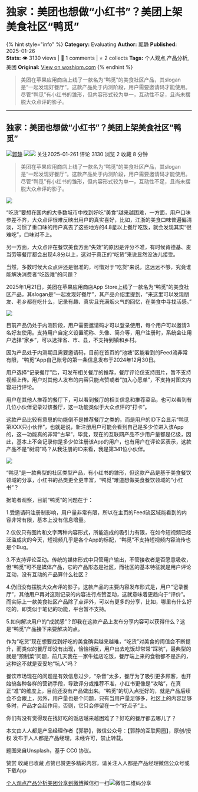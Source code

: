 # 独家：美团也想做“小红书”？美团上架美食社区“鸭觅”
{% hint style="info" %}
**Category:** Evaluating
**Author:** [郭静](https://www.woshipm.com/u/138560)
**Published:** 2025-01-26  
**Stats:** 👁️ 3130 views | 💬 1 comments | ⭐ 2 collects
**Tags:** 个人观点,产品分析,美团
**Original:** [View on woshipm.com](https://www.woshipm.com/evaluating/6174716.html)
{% endhint %}
> 美团在苹果应用商店上线了一款名为“鸭觅”的美食社区产品，其slogan是“一起发现好餐厅”。这款产品处于内测阶段，用户需要邀请码才能使用。尽管“鸭觅”有小红书的雏形，但内容形式较为单一，互动性不足，且尚未摆脱大众点评的影子。

---

## 独家：美团也想做“小红书”？美团上架美食社区“鸭觅”

[![](https://image.woshipm.com/wp-files/2016/12/37DFMO9nhXlutcl3ItzS.jpg!/both/72x72)](https://www.woshipm.com/u/138560)[郭静](https://www.woshipm.com/u/138560) ![](https://static.woshipm.com/tag/1121_1@2x.png)![](https://static.woshipm.com/tag/2105_1@2x.png) 关注2025-01-261 评论 3130 浏览 2 收藏 8 分钟

> 美团在苹果应用商店上线了一款名为“鸭觅”的美食社区产品，其slogan是“一起发现好餐厅”。这款产品处于内测阶段，用户需要邀请码才能使用。尽管“鸭觅”有小红书的雏形，但内容形式较为单一，互动性不足，且尚未摆脱大众点评的影子。

![](https://image.woshipm.com/2025/01/26/c4ab859c-dbeb-11ef-997a-00163e09d72f.png)

“吃货”要想在国内的大多数城市中找到好吃“美食”越来越困难，一方面，用户口味参差不齐，大众点评很难反映出用户的真实喜好，比如，江浙的美食口味普遍偏清淡，习惯了重口味的用户真去了这些地方的4.8星以上餐厅吃饭，就会发现其实“很难吃”，口味对不上。

另一方面，大众点评在餐饮美食方面“失效”的原因是评分不准，有时候肯德基、麦当劳等餐厅都会出现4.8分以上，这对于真正的“吃货”来说显然没法儿接受。

当然，多数时候大众点评还是很准的，可惜对于“吃货”来说，这远远不够，究竟谁能解决消费者“吃饭难”的问题？

2025年1月21日，美团在苹果应用商店App Store上线了一款名为“鸭觅”的美食社区产品，其slogan是“一起发现好餐厅”，其产品介绍里提到，“来这里可以发现朋友、老乡都在吃什么，记录有趣、真实且充满烟火气的回忆，在美食中寻找活感。”

![](https://image.woshipm.com/2025/01/24/ce3c026e-d9af-11ef-a79b-00163e09d72f.jpg)

目前产品仍处于内测阶段，用户需要邀请码才可以登录使用，每个用户可以邀请3名好友使用。支持用户自定义设置昵称、头像、简介等，用户注册时，系统会让用户选择“家乡”，可以选择省、市、县，不支持到镇和乡村。

因为产品处于内测期且需要邀请码，目前在首页的“池塘”区能看到的Feed流非常有限，“鸭觅”App自己账号的第一条信息发布于2024年12月30日。

用户选择“记录餐厅”后，可发布相关餐厅的推荐，餐厅评论仅支持图片，暂不支持视频上传。用户对其他人发布的内容只能点赞或者“加入心愿单”，不支持对图文内容进行评论。

用户在其他人推荐的餐厅下，可以看到餐厅的相关信息和推荐菜品，也可以看到有几位小伙伴记录过该餐厅，这一功能类似于大众点评的“打卡”。

这款产品比较有意思的功能倒不是推荐餐厅之类的，而是用户的ID下会显示“鸭觅第XXX只小伙伴”，也就是说，新注册用户可能会看到自己是多少位进入该App的，这一功能真的非常“古早”，毕竟，现在的互联网产品不少用户量都是亿级，因此，基本上不会记录你是多少位注册该App的用户，也有用户在评论区表示，这款产品不是“树洞”吗？从我注册的ID来看，我是第341位小伙伴。

![](https://image.woshipm.com/2025/01/24/d0e8162e-d9af-11ef-a79b-00163e09d72f.jpg)

“鸭觅”是一款典型的社区类型产品，有小红书的雏形，但这款产品是基于美食餐饮领域的分享，小红书的品类更全更丰富，“鸭觅”难道想做美食餐饮领域的“小红书”？

据笔者观察，目前“鸭觅”的问题在于：

1.受邀请码注册制影响，用户量非常有限，所以在主页的Feed流区域能看到的内容非常有限，基本上没有信息增量。

2.仅仅只有图片和文字两种内容形式，所能造成的吸引力有限，在如今短视频已经泛滥成灾的今天，短视频几乎是各个App的标配，“鸭觅”不支持短视频内容流传也是个Bug。

3.不支持评论互动。传统的媒体形式中只管用户输出，不管接收者是否愿意吸收，但“鸭觅”可不是媒体产品，它的产品形态是社区，而社区的基本特征就是用户评论互动，没有互动的产品算什么社区？

4.仍旧没有摆脱大众点评的影子。这款产品的主要内容发布形式是，用户“记录餐厅”，其他用户再对这则记录的内容进行点赞互动，这就意味着更趋向于“评价”。而实际上一款美食社区产品除了点评外，可以有更多的分享，比如，哪里有什么好吃的，即类似于笔记的功能，平台暂不支持。

5.如何解决用户的“成就感”？即我在这款产品上发布分享内容可以获得什么？这是“鸭觅”产品接下来要解决的点。

作为“吃货”现在想要找到好吃的美食确实越来越难，“吃货”对美食的阈值会不断提升，而类似的餐厅却没有出现，恰恰相反，用户出去吃饭却常常“踩坑”，最典型的就是“预制菜”问题，前几天我在一家牛蛙店吃饭，餐厅端上来的食物都不是热的，这种这不就是妥妥地“坑人”吗？

餐饮市场现在的问题是有效信息过少，“杂音”太多，餐厅为了吸引更多顾客，也开始搞各种各样的营销手段，导致评分或推荐不准，小红书更像是“攻略”，在真正“准”的维度上，目前还没有产品做出来。“鸭觅”的切入点挺好的，就是产品后续会不会跟上，另外，用户量也是个问题，只有当用户量足够多，社区上的内容足够多时，产品才会起作用，否则，它只会停留在一个“好点子”上。

你们有没有觉得现在找好吃的饭店越来越困难了？好吃的餐厅都去哪儿了？

本文由人人都是产品经理作者【郭静】，微信公众号：【郭静的互联网圈】，原创/授权 发布于人人都是产品经理，未经许可，禁止转载。

题图来自Unsplash，基于 CC0 协议。

赞赏 收藏已收藏 点赞已赞更多精彩内容，请关注人人都是产品经理微信公众号或下载App

[个人观点](https://www.woshipm.com/tag/%e4%b8%aa%e4%ba%ba%e8%a7%82%e7%82%b9)[产品分析](https://www.woshipm.com/tag/%e4%ba%a7%e5%93%81%e5%88%86%e6%9e%90)[美团](https://www.woshipm.com/tag/%e7%be%8e%e5%9b%a2)[分享到微博](https://service.weibo.com/share/share.php?appkey=2775287854&title=独家：美团也想做“小红书”？美团上架美食社区“鸭觅”&url=https://www.woshipm.com/evaluating/6174716.html&pic=https://image.woshipm.com/2025/01/26/c4ab859c-dbeb-11ef-997a-00163e09d72f.png)微信扫一扫![微信二维码](https://api.pwmqr.com/qrcode/create/?url=https://www.woshipm.com/evaluating/6174716.html)分享